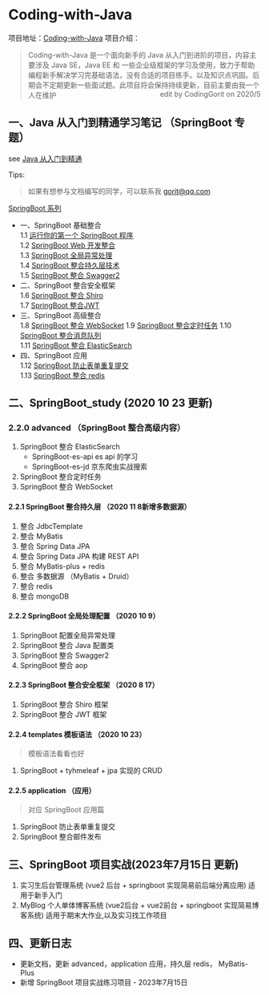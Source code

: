# Coding-with-Java  

项目地址：[Coding-with-Java](https://github.com/CodingGorit/Coding-with-Java)
项目介绍：
> Coding-with-Java 是一个面向新手的 Java 从入门到进阶的项目，内容主要涉及 Java SE，Java EE 和 一些企业级框架的学习及使用，致力于帮助编程新手解决学习完基础语法，没有合适的项目练手。以及知识点巩固。后期会不定期更新一些面试题。此项目将会保持持续更新，目前主要由我一个人在维护    <span style="float:right">edit by CodingGorit on 2020/5</span>  
  


## 一、Java 从入门到精通学习笔记  （SpringBoot 专题）

see [Java 从入门到精通](https://www.yuque.com/u300253/learnjava)

Tips:
> 如果有想参与文档编写的同学，可以联系我 gorit@qq.com  

[SpringBoot 系列]()   
- 一、SpringBoot 基础整合  
    1.1 [运行你的第一个 SpringBoot 程序](https://www.yuque.com/u300253/learnjava/fa4gbl)  
    1.2 [SpringBoot Web 开发整合](https://www.yuque.com/u300253/learnjava/gah719)  
    1.3 [SpringBoot 全局异常处理](https://www.yuque.com/u300253/learnjava/zh4czx)  
    1.4 [SpringBoot 整合持久层技术](https://www.yuque.com/u300253/learnjava/piot24)   
    1.5 [SpringBoot 整合 Swagger2](https://www.yuque.com/u300253/learnjava/egvrx8)    
- 二、SpringBoot 整合安全框架    
    1.6 [SpringBoot 整合 Shiro](https://www.yuque.com/u300253/learnjava/uua9sb)   
    1.7 [SpringBoot 整合JWT](https://www.yuque.com/u300253/learnjava/qsu9ni)  
- 三、SpringBoot 高级整合   
    1.8 [SpringBoot 整合 WebSocket](https://www.yuque.com/u300253/learnjava/gbmw8g)
    1.9 [SpringBoot 整合定时任务](https://www.yuque.com/u300253/learnjava/arhauv)
    1.10 [SpringBoot 整合消息队列](https://www.yuque.com/u300253/learnjava/ta42m8)  
    1.11 [SpringBoot 整合 ElasticSearch](https://www.yuque.com/u300253/learnjava/sxhapw)   
- 四、SpringBoot 应用  
    1.12 [SpringBoot 防止表单重复提交](https://www.yuque.com/u300253/learnjava/mmsgo6)  
    1.13 [SpringBoot 整合 redis](https://www.yuque.com/u300253/learnjava/lehaln)  



## 二、SpringBoot_study  (2020 10 23 更新)

### 2.2.0 advanced （SpringBoot 整合高级内容）

1. SpringBoot 整合 ElasticSearch
    - SpringBoot-es-api  es api 的学习
    - SpringBoot-es-jd  京东爬虫实战搜索  
2. SpringBoot 整合定时任务
3. SpringBoot 整合 WebSocket  

#### 2.2.1 SpringBoot 整合持久层  （2020 11 8新增多数据源）

1. 整合 JdbcTemplate
2. 整合 MyBatis
3. 整合 Spring Data JPA
4. 整合 Spring Data JPA  构建 REST API
5. 整合 MyBatis-plus + redis
6. 整合 多数据源 （MyBatis + Druid） 
7. 整合 redis
8. 整合 mongoDB

#### 2.2.2 SpringBoot 全局处理配置  （2020 10 9）

1. SpringBoot 配置全局异常处理
2. SpringBoot 整合 Java 配置类
3. SpringBoot 整合 Swagger2
4. SpringBoot 整合 aop
  
#### 2.2.3 SpringBoot 整合安全框架 （2020 8 17）

1. SpringBoot 整合 Shiro 框架
2. SpringBoot 整合 JWT 框架  

#### 2.2.4 templates 模板语法 （2020 10 23）

> 模板语法看看也好  

1. SpringBoot + tyhmeleaf + jpa 实现的 CRUD


#### 2.2.5 application  （应用）

> 对应 SpringBoot 应用篇

1. SpringBoot 防止表单重复提交
2. SpringBoot 整合邮件发布

## 三、SpringBoot 项目实战(2023年7月15日 更新)

1. 实习生后台管理系统 (vue2 后台 + springboot 实现简易前后端分离应用)  适用于新手入门
2. MyBlog 个人单体博客系统 (vue2后台 + vue2前台 + springboot 实现简易博客系统)  适用于期末大作业,以及实习找工作项目

## 四、更新日志

- 更新文档，更新 advanced，application 应用，持久层  redis， MyBatis-Plus
- 新增 SpringBoot 项目实战练习项目 - 2023年7月15日